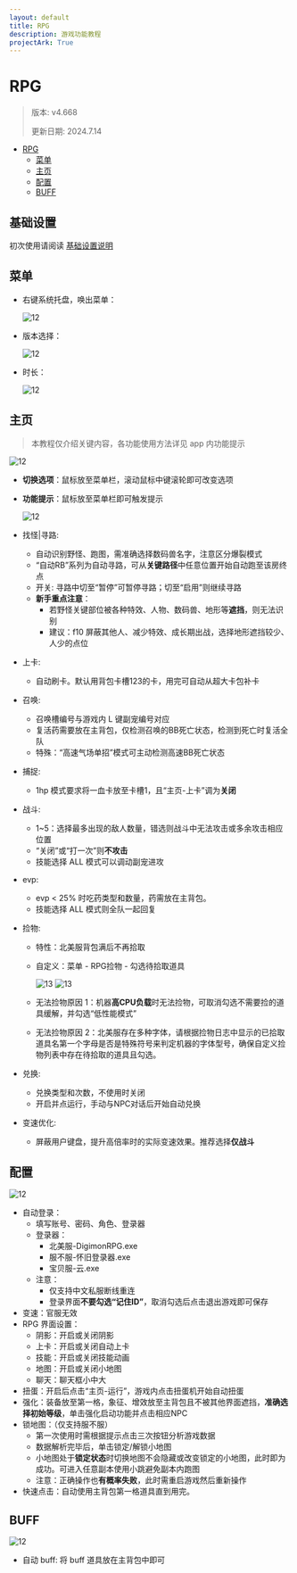 ```yaml
---
layout: default
title: RPG
description: 游戏功能教程
projectArk: True
---
```


# RPG
> 版本: v4.668
>
> 更新日期: 2024.7.14

- [RPG](#rpg)
  - [菜单](#菜单)
  - [主页](#主页)
  - [配置](#配置)
  - [BUFF](#buff)

## 基础设置
初次使用请阅读 <A href="/setup">基础设置说明</A>

## 菜单

- 右键系统托盘，唤出菜单：

  ![12]({{site.cdn}}/resource/taskbar.png)

- 版本选择：

  ![12]({{site.cdn}}/resource/rpg_version.png)

- 时长：

  ![12]({{site.cdn}}/resource/rpg_time.png)

## 主页
> 本教程仅介绍关键内容，各功能使用方法详见 app 内功能提示

  ![12]({{site.cdn}}/resource/rpg.png)


- **切换选项**：鼠标放至菜单栏，滚动鼠标中键滚轮即可改变选项
- **功能提示**：鼠标放至菜单栏即可触发提示

  ![12]({{site.cdn}}/resource/tooltips.png)

- 找怪\|寻路: 
  - 自动识别野怪、跑图，需准确选择数码兽名字，注意区分爆裂模式
  - “自动RB”系列为自动寻路，可从**关键路径**中任意位置开始自动跑至该房终点
  - 开关: 寻路中切至“暂停”可暂停寻路；切至“启用”则继续寻路
  - **新手重点注意**：
    - 若野怪关键部位被各种特效、人物、数码兽、地形等**遮挡**，则无法识别
    - 建议：f10 屏蔽其他人、减少特效、成长期出战，选择地形遮挡较少、人少的点位
- 上卡: 
  - 自动刷卡。默认用背包卡槽123的卡，用完可自动从超大卡包补卡
- 召唤: 
  - 召唤槽编号与游戏内 L 键副宠编号对应
  - 复活药需要放在主背包，仅检测召唤的BB死亡状态，检测到死亡时复活全队
  - 特殊：“高速气场单招”模式可主动检测高速BB死亡状态
- 捕捉: 
  - 1hp 模式要求将一血卡放至卡槽1，且“主页-上卡”调为**关闭**
- 战斗: 
    - 1~5：选择最多出现的敌人数量，错选则战斗中无法攻击或多余攻击相应位置
    - “关闭”或“打一次”则**不攻击**
    - 技能选择 ALL 模式可以调动副宠进攻
- evp: 
  - evp < 25% 时吃药类型和数量，药需放在主背包。
  - 技能选择 ALL 模式则全队一起回复
- 捡物: 
  - 特性：北美服背包满后不再拾取
  - 自定义：菜单 - RPG捡物 - 勾选待拾取道具

      ![13]({{site.cdn}}/resource/select_item.png)
      ![13]({{site.cdn}}/resource/select_item_2.png)
  - 无法捡物原因 1：机器**高CPU负载**时无法捡物，可取消勾选不需要捡的道具缓解，并勾选“低性能模式”
  - 无法捡物原因 2：北美服存在多种字体，请根据捡物日志中显示的已拾取道具名第一个字母是否是特殊符号来判定机器的字体型号，确保自定义捡物列表中存在待拾取的道具且勾选。
- 兑换: 
  - 兑换类型和次数，不使用时关闭
  - 开启并点运行，手动与NPC对话后开始自动兑换
- 变速优化: 
  - 屏蔽用户键盘，提升高倍率时的实际变速效果。推荐选择**仅战斗**

## 配置

  ![12]({{site.cdn}}/resource/rpg_config.png)

- 自动登录：
  - 填写账号、密码、角色、登录器
  - 登录器：
    - 北美服-DigimonRPG.exe
    - 服不服-怀旧登录器.exe
    - 宝贝服-云.exe
  - 注意：
    - 仅支持中文私服断线重连
    - 登录界面**不要勾选“记住ID”**，取消勾选后点击退出游戏即可保存
- 变速：官服无效
- RPG 界面设置：
  - 阴影：开启或关闭阴影
  - 上卡：开启或关闭自动上卡
  - 技能：开启或关闭技能动画
  - 地图：开启或关闭小地图
  - 聊天：聊天框小中大
- 扭蛋：开启后点击“主页-运行”，游戏内点击扭蛋机开始自动扭蛋
- 强化：装备放至第一格，象征、增效放至主背包且不被其他界面遮挡，**准确选择初始等级**，单击强化启动功能并点击相应NPC
- 锁地图：（仅支持服不服）
  - 第一次使用时需根据提示点击三次按钮分析游戏数据
  - 数据解析完毕后，单击锁定/解锁小地图
  - 小地图处于**锁定状态**时切换地图不会隐藏或改变锁定的小地图，此时即为成功。可进入任意副本使用小跳避免副本内跑图
  - 注意：正确操作也**有概率失败**，此时需重启游戏然后重新操作
- 快速点击：自动使用主背包第一格道具直到用完。

## BUFF

  ![12]({{site.cdn}}/resource/RBuff.png)
- 自动 buff: 将 buff 道具放在主背包中即可
